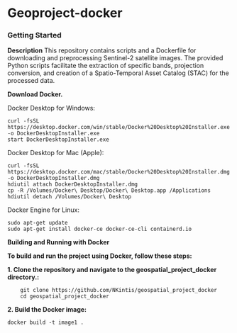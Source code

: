 # Geoproject-docker
### Getting Started
**Description**
This repository contains scripts and a Dockerfile for downloading and preprocessing Sentinel-2 satellite images. The provided Python scripts facilitate the extraction of specific bands, projection conversion, and creation of a Spatio-Temporal Asset Catalog (STAC) for the processed data.

**Download Docker.**

Docker Desktop for Windows:
```shell
curl -fsSL https://desktop.docker.com/win/stable/Docker%20Desktop%20Installer.exe -o DockerDesktopInstaller.exe
start DockerDesktopInstaller.exe
```

Docker Desktop for Mac (Apple):
```shell
curl -fsSL https://desktop.docker.com/mac/stable/Docker%20Desktop%20Installer.dmg -o DockerDesktopInstaller.dmg
hdiutil attach DockerDesktopInstaller.dmg
cp -R /Volumes/Docker\ Desktop/Docker\ Desktop.app /Applications
hdiutil detach /Volumes/Docker\ Desktop
```

Docker Engine for Linux:
```shell
sudo apt-get update
sudo apt-get install docker-ce docker-ce-cli containerd.io
```
**Building and Running with Docker**

**To build and run the project using Docker, follow these steps:**

**1. Clone the repository and navigate to the geospatial_project_docker directory.:**
```shell
	git clone https://github.com/NKintis/geospatial_project_docker
	cd geospatial_project_docker
```

**2. Build the Docker image:**
```shell
docker build -t image1 .
```
